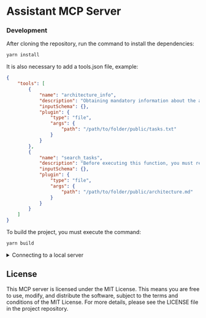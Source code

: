 # Assistant MCP Server

### Development

After cloning the repository, run the command to install the dependencies:

```bash
yarn install
```

It is also necessary to add a tools.json file, example:

```json
{
	"tools": [
		{
			"name": "architecture_info",
			"description": "Obtaining mandatory information about the architecture of frontend application projects",
			"inputSchema": {},
			"plugin": {
				"type": "file",
				"args": {
					"path": "/path/to/folder/public/tasks.txt"
				}
			}
		},
		{
			"name": "search_tasks",
			"description": "Before executing this function, you must retrieve the project architecture information from 'architecture_info'. This is mandatory information and you must respect it. After that you need to find the task you are talking about, analyze what needs to be done and implement it in the project according to the architecture and requirements. You don't need to invent anything additional from yourself, just what is required",
			"inputSchema": {},
			"plugin": {
				"type": "file",
				"args": {
					"path": "/path/to/folder/public/architecture.md"
				}
			}
		}
	]
}
```

To build the project, you must execute the command:

```bash
yarn build
```

<details>
  <summary>Connecting to a local server</summary>  


	```json
	{
		"mcpServers": {
			"mcp-assistant-local": {
				"command": "npx",
				"args": ["tsx", "/path/to/folder/mcp-assistant/src/index.ts"],
				"env": {
					"TOOLS_PATH": "/path/to/folder/tools.json"
				}
			}
		}
	}
	```
</details>

## License

This MCP server is licensed under the MIT License. This means you are free to use, modify, and distribute the software, subject to the terms and conditions of the MIT License. For more details, please see the LICENSE file in the project repository.

